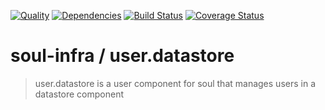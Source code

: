 [![Quality](https://codeclimate.com/github/soul-infra/user.datastore/badges/gpa.svg)](https://codeclimate.com/github/soul-infra/user.datastore)
[![Dependencies](https://david-dm.org/soul-infra/user.datastore.svg)](https://david-dm.org/soul-infra/user.datastore)
[![Build Status](https://secure.travis-ci.org/soul-infra/user.datastore.svg)](https://travis-ci.org/soul-infra/user.datastore)
[![Coverage Status](https://img.shields.io/coveralls/soul-infra/user.datastore.svg)](https://coveralls.io/r/soul-infra/user.datastore)

# soul-infra / user.datastore
> user.datastore is a user component for soul that manages users in a datastore component